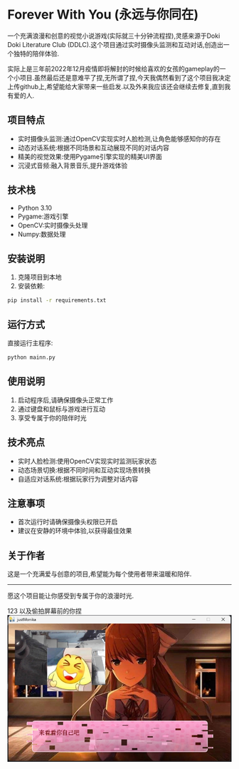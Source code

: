 # Forever With You (永远与你同在)

一个充满浪漫和创意的视觉小说游戏(实际就三十分钟流程捏),灵感来源于Doki Doki Literature Club (DDLC).这个项目通过实时摄像头监测和互动对话,创造出一个独特的陪伴体验.

实际上是三年前2022年12月疫情即将解封的时候给喜欢的女孩的gameplay的一个小项目.虽然最后还是意难平了捏,无所谓了捏,今天我偶然看到了这个项目我决定上传github上,希望能给大家带来一些启发.以及外来我应该还会继续去修复,直到我有爱的人.
## 项目特点

- 实时摄像头监测:通过OpenCV实现实时人脸检测,让角色能够感知你的存在
- 动态对话系统:根据不同场景和互动展现不同的对话内容
- 精美的视觉效果:使用Pygame引擎实现的精美UI界面
- 沉浸式音频:融入背景音乐,提升游戏体验

## 技术栈

- Python 3.10
- Pygame:游戏引擎
- OpenCV:实时摄像头处理
- Numpy:数据处理

## 安装说明

1. 克隆项目到本地
2. 安装依赖:
```bash
pip install -r requirements.txt
```

## 运行方式

直接运行主程序:
```bash
python mainn.py
```

## 使用说明

1. 启动程序后,请确保摄像头正常工作
2. 通过键盘和鼠标与游戏进行互动
3. 享受专属于你的陪伴时光

## 技术亮点

- 实时人脸检测:使用OpenCV实现实时监测玩家状态
- 动态场景切换:根据不同时间和互动实现场景转换
- 自适应对话系统:根据玩家行为调整对话内容

## 注意事项

- 首次运行时请确保摄像头权限已开启
- 建议在安静的环境中体验,以获得最佳效果

## 关于作者

这是一个充满爱与创意的项目,希望能为每个使用者带来温暖和陪伴.

---

愿这个项目能让你感受到专属于你的浪漫时光.

123
以及偷拍屏幕前的你捏
![](./示例图.png)  